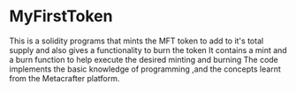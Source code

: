 # MyFirstToken

This is a solidity programs that mints the MFT token to add to it's total supply and also gives a functionality to burn the token
It contains a mint and a burn function to help execute the desired minting and burning
The code implements the basic knowledge of programming ,and the concepts learnt from the Metacrafter platform.
